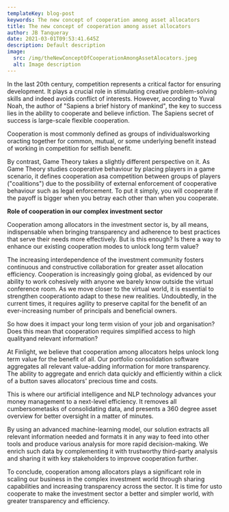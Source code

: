 ```yaml
---
templateKey: blog-post
keywords: The new concept of cooperation among asset allocators
title: The new concept of cooperation among asset allocators
author: JB Tanqueray
date: 2021-03-01T09:53:41.645Z
description: Default description
image:
  src: /img/theNewConceptOfCooperationAmongAssetAlocators.jpeg
  alt: Image description
---
```

In the last 20th century, competition represents a critical factor for ensuring development. It plays a crucial role in stimulating creative problem-solving skills and indeed avoids conflict of interests. However, according to Yuval Noah, the author of "Sapiens a brief history of mankind", the key to success lies in the ability to cooperate and believe infiction. The Sapiens secret of success is large-scale flexible cooperation.

Cooperation is most commonly defined as groups of individualsworking oracting together for common, mutual, or some underlying benefit instead of working in competition for selfish benefit.

By contrast, Game Theory takes a slightly different perspective on it. As Game Theory studies cooperative behaviour by placing players in a game scenario, it defines cooperation asa competition between groups of players ("coalitions") due to the possibility of external enforcement of cooperative behaviour such as legal enforcement. To put it simply, you will cooperate if the payoff is bigger when you betray each other than when you cooperate.

<b>Role of cooperation in our complex investment sector</b>

Cooperation among allocators in the investment sector is, by all means, indispensable when bringing transparency and adherence to best practices that serve their needs more effectively. But is this enough? Is there a way to enhance our existing cooperation modes to unlock long term value?

The increasing interdependence of the investment community fosters continuous and constructive collaboration for greater asset allocation efficiency. Cooperation is increasingly going global, as evidenced by our ability to work cohesively with anyone we barely know outside the virtual conference room. As we move closer to the virtual world, it is essential to strengthen cooperationto adapt to these new realities. Undoubtedly, in the current times, it requires agility to preserve capital for the benefit of an ever-increasing number of principals and beneficial owners.

So how does it impact your long term vision of your job and organisation? Does this mean that cooperation requires simplified access to high qualityand relevant information?

At Finlight, we believe that cooperation among allocators helps unlock long term value for the benefit of all. Our portfolio consolidation software aggregates all relevant value-adding information for more transparency. The ability to aggregate and enrich data quickly and efficiently within a click of a button saves allocators' precious time and costs.

This is where our artificial intelligence and NLP technology advances your money management to a next-level efficiency. It removes all cumbersometasks of consolidating data, and presents a 360 degree asset overview for better oversight in a matter of minutes.

By using an advanced machine-learning model, our solution extracts all relevant information needed and formats it in any way to feed into other tools and produce various analysis for more rapid decision-making. We enrich such data by complementing it with trustworthy third-party analysis and sharing it with key stakeholders to improve cooperation further.

To conclude, cooperation among allocators plays a significant role in scaling our business in the complex investment world through sharing capabilities and increasing transparency across the sector. It is time for usto cooperate to make the investment sector a better and simpler world, with greater transparency and efficiency.